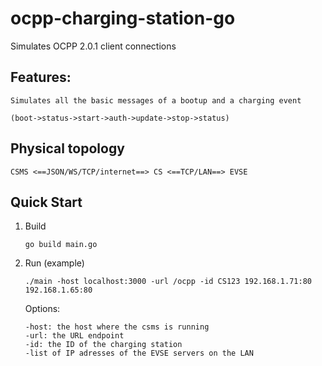 # ocpp-charging-station-go

Simulates OCPP 2.0.1 client connections

## Features:

    Simulates all the basic messages of a bootup and a charging event

    (boot->status->start->auth->update->stop->status)

## Physical topology

    CSMS <==JSON/WS/TCP/internet==> CS <==TCP/LAN==> EVSE

## Quick Start

1.  Build

        go build main.go

2.  Run (example)

        ./main -host localhost:3000 -url /ocpp -id CS123 192.168.1.71:80 192.168.1.65:80

    Options:

        -host: the host where the csms is running
        -url: the URL endpoint
        -id: the ID of the charging station
        -list of IP adresses of the EVSE servers on the LAN
